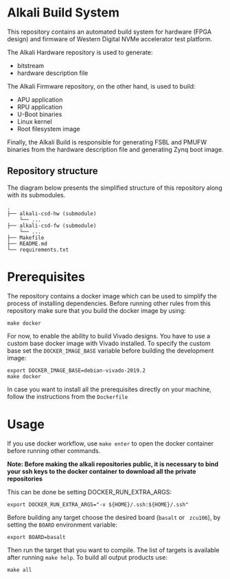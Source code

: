 # Alkali Build System

This repository contains an automated build system for hardware (FPGA design)
and firmware of Western Digital NVMe accelerator test platform.

The Alkali Hardware repository is used to generate:
* bitstream
* hardware description file

The Alkali Firmware repository, on the other hand, is used to build:
* APU application
* RPU application
* U-Boot binaries
* Linux kernel
* Root filesystem image

Finally, the Alkali Build is responsible for generating FSBL and PMUFW
binaries from the hardware description file and generating Zynq boot image.

## Repository structure

The diagram below presents the simplified structure of this repository along with its submodules.
```
.
├── alkali-csd-hw (submodule)
    └── ...
├── alkali-csd-fw (submodule)
    └── ...
├── Makefile
├── README.md
└── requirements.txt
```

# Prerequisites

The repository contains a docker image which can be used to simplify
the process of installing dependencies. Before running other rules from
this repository make sure that you build the docker image by using:
```
make docker
```

For now, to enable the ability to build Vivado designs.
You have to use a custom base docker image with Vivado installed.
To specify the custom base set the `DOCKER_IMAGE_BASE` variable before
building the development image:
```
export DOCKER_IMAGE_BASE=debian-vivado-2019.2
make docker
```

In case you want to install all the prerequisites directly on your machine,
follow the instructions from the `Dockerfile`

# Usage

If you use docker workflow, use `make enter` to open the docker container
before running other commands.

**Note: Before making the alkali repositories public, it is necessary
to bind your ssh keys to the docker container to download
all the private repositories**

This can be done be setting DOCKER_RUN_EXTRA_ARGS:
```
export DOCKER_RUN_EXTRA_ARGS="-v ${HOME}/.ssh:${HOME}/.ssh"
```

Before building any target choose the desired board (`basalt` or ` zcu106`),
by setting the `BOARD` environment variable:
```
export BOARD=basalt
```

Then run the target that you want to compile. The list of targets is available
after running `make help`. To build all output products use:
```
make all
```
